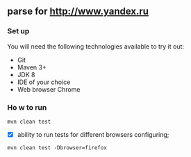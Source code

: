 ## parse for http://www.yandex.ru 

### Set up

You will need the following technologies available to try it out:
* Git
* Maven 3+
* JDK 8
* IDE of your choice 
* Web browser Chrome

### Ho w to run

```mvn clean test```

- [x] ability to run tests for different browsers configuring;

```mvn clean test -Dbrowser=firefox``` 










